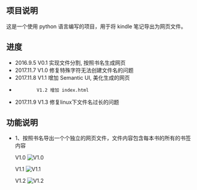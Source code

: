 ## 项目说明

这是一个使用 python 语言编写的项目，用于将 kindle 笔记导出为网页文件。

## 进度


- 2016.9.5    V0.1 实现文件分割, 按照书名生成网页
- 2017.11.7   V1.0 修复特殊字符无法创建文件名的问题
- 2017.11.8   V1.1 增加 Semantic UI, 美化生成的网页
-             V1.2 增加 index.html
- 2017.11.9   V1.3 修复linux下文件名过长的问题


## 功能说明

- 1、按照书名导出一个个独立的网页文件，文件内容包含每本书的所有的书签内容

    V1.0
    ![V1.0](https://github.com/cyang812/kindleNote/raw/master/V1.0.png)

    V1.1
    ![V1.1](https://github.com/cyang812/kindleNote/raw/master/V1.1.png)

    V1.2
    ![V1.2](https://github.com/cyang812/kindleNote/raw/master/V1.2.png)
